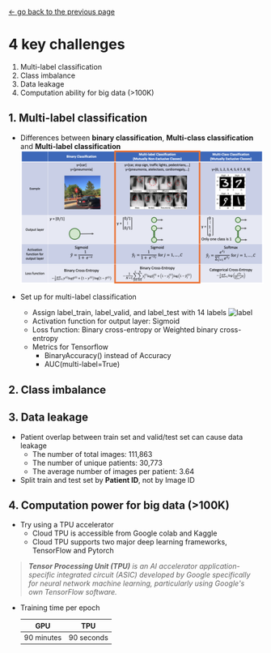 [<- go back to the previous page](../chestxray/README.md)

# 4 key challenges
1. Multi-label classification
2. Class imbalance
3. Data leakage
4. Computation ability for big data (>100K)

## 1. Multi-label classification
- Differences between **binary classification**, **Multi-class classification** and **Multi-label classification**
  ![multi-label classification](images/multilabel.png)

- Set up for multi-label classification
  * Assign label_train, label_valid, and label_test with 14 labels
    ![label](../images/label.png)
  * Activation function for output layer: Sigmoid
  * Loss function: Binary cross-entropy or Weighted binary cross-entropy
  * Metrics for Tensorflow
    * BinaryAccuracy() instead of Accuracy
    * AUC(multi-label=True)  

## 2. Class imbalance


## 3. Data leakage
- Patient overlap between train set and valid/test set can cause data leakage
  * The number of total images: 111,863
  * The number of unique patients: 30,773
  * The average number of images per patient: 3.64
- Split train and test set by **Patient ID**, not by Image ID

## 4. Computation power for big data (>100K)
- Try using a TPU accelerator
  * Cloud TPU is accessible from Google colab and Kaggle 
  * Cloud TPU supports two major deep learning frameworks, TensorFlow and Pytorch  
 > ***Tensor Processing Unit (TPU)** is an AI accelerator application-specific integrated circuit (ASIC) developed by Google specifically for neural network machine learning, particularly using Google's own TensorFlow software.*
- Training time per epoch

  GPU | TPU
  :-----: | :-----:
  90 minutes | 90 seconds
